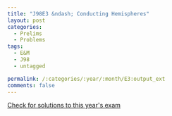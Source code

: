 ```yaml
---
title: "J98E3 &ndash; Conducting Hemispheres"
layout: post
categories:
  - Prelims
  - Problems
tags:
  - E&M
  - J98
  - untagged

permalink: /:categories/:year/:month/E3:output_ext
comments: false
---
```

<object data="1998J3E.pdf" type="application/pdf" width="100%" height="500"></object>
<div class="message"><a href='https://princetonprelim.com/prelim/0/'>Check for solutions to this year's exam</a></div>